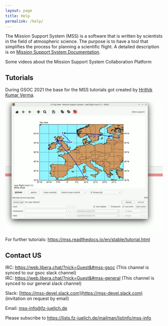 ```yaml
---
layout: page
title: Help
permalink: /help/
---
```


The Mission Support System (MSS) is a software that is written by
scientists in the field of atmospheric science. The purpose is to have a
tool that simplifies the process for planning a scientific flight.
A detailed description is on [Mission Support System Documentation](https://mss.readthedocs.io/en/stable/).

Some videos about the Mission Support System Collaboration Platform

## Tutorials
During GSOC 2021 the base for the MSS tutorials got created by [Hrithik Kumar Verma](https://github.com/Open-MSS/MSS/wiki/Generating-a-tool-chain-tutorial-for-the-MSUI-user-interface-by-automation-operations-:-GSoC---2021).

[![img.png](assets/waypoint_tutorial.png)](https://mss.readthedocs.io/en/stable/_images/tutorial_waypoints.mp4)

For further tutorials:
<https://mss.readthedocs.io/en/stable/tutorial.html>

## Contact US

IRC: <https://web.libera.chat/?nick=Guest&#mss-gsoc> (This channel is synced to our gsoc slack channel)  
IRC: <https://web.libera.chat/?nick=Guest&#mss-general> (This channel is synced to our general slack channel)

Slack: [https://mss-devel.slack.com](https://mss-devel.slack.com) (invitation on request by email)

Email: <mss-info@fz-juelich.de>

Please subscribe to <https://lists.fz-juelich.de/mailman/listinfo/mss-info>

